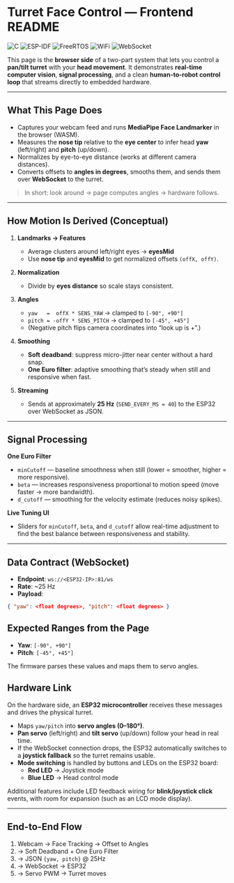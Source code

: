 # Turret Face Control — Frontend README

![C](https://img.shields.io/badge/Language-C-blue)
![ESP-IDF](https://img.shields.io/badge/Framework-ESP--IDF-green)
![FreeRTOS](https://img.shields.io/badge/RTOS-FreeRTOS-orange)
![WiFi](https://img.shields.io/badge/Connectivity-WiFi-lightgrey)
![WebSocket](https://img.shields.io/badge/Protocol-WebSocket-purple)


This page is the **browser side** of a two-part system that lets you control a **pan/tilt turret** with your **head movement**. It demonstrates **real-time computer vision**, **signal processing**, and a clean **human-to-robot control loop** that streams directly to embedded hardware.

---

## What This Page Does

- Captures your webcam feed and runs **MediaPipe Face Landmarker** in the browser (WASM).
- Measures the **nose tip** relative to the **eye center** to infer head **yaw** (left/right) and **pitch** (up/down).
- Normalizes by eye-to-eye distance (works at different camera distances).
- Converts offsets to **angles in degrees**, smooths them, and sends them over **WebSocket** to the turret.

> In short: look around → page computes angles → hardware follows.

---

## How Motion Is Derived (Conceptual)

1. **Landmarks → Features**  
   - Average clusters around left/right eyes → **eyesMid**  
   - Use **nose tip** and **eyesMid** to get normalized offsets `(offX, offY)`.

2. **Normalization**  
   - Divide by **eyes distance** so scale stays consistent.

3. **Angles**  
   - `yaw   =  offX * SENS_YAW` → clamped to `[-90°, +90°]`  
   - `pitch = -offY * SENS_PITCH` → clamped to `[-45°, +45°]`  
   - (Negative pitch flips camera coordinates into “look up is +”.)

4. **Smoothing**  
   - **Soft deadband**: suppress micro-jitter near center without a hard snap.  
   - **One Euro filter**: adaptive smoothing that’s steady when still and responsive when fast.

5. **Streaming**  
   - Sends at approximately **25 Hz** (`SEND_EVERY_MS = 40`) to the ESP32 over WebSocket as JSON.

---

## Signal Processing

**One Euro Filter**  
- `minCutoff` — baseline smoothness when still (lower = smoother, higher = more responsive).  
- `beta` — increases responsiveness proportional to motion speed (move faster → more bandwidth).  
- `d_cutoff` — smoothing for the velocity estimate (reduces noisy spikes).

**Live Tuning UI**  
- Sliders for `minCutoff`, `beta`, and `d_cutoff` allow real-time adjustment to find the best balance between responsiveness and stability.

---

## Data Contract (WebSocket)

- **Endpoint**: `ws://<ESP32-IP>:81/ws`  
- **Rate**: ~25 Hz  
- **Payload**:

```json
{ "yaw": <float degrees>, "pitch": <float degrees> }
```

## Expected Ranges from the Page

- **Yaw**: `[-90°, +90°]`  
- **Pitch**: `[-45°, +45°]`  

The firmware parses these values and maps them to servo angles.



## Hardware Link

On the hardware side, an **ESP32 microcontroller** receives these messages and drives the physical turret.

- Maps `yaw/pitch` into **servo angles (0–180°)**.  
- **Pan servo** (left/right) and **tilt servo** (up/down) follow your head in real time.  
- If the WebSocket connection drops, the ESP32 automatically switches to a **joystick fallback** so the turret remains usable.  
- **Mode switching** is handled by buttons and LEDs on the ESP32 board:  
  - **Red LED** → Joystick mode  
  - **Blue LED** → Head control mode  

Additional features include LED feedback wiring for **blink/joystick click** events, with room for expansion (such as an LCD mode display).

---


## End-to-End Flow

1. Webcam → Face Tracking → Offset to Angles  
2. → Soft Deadband + One Euro Filter  
3. → JSON `{yaw, pitch}` @ 25Hz  
4. → WebSocket → ESP32  
5. → Servo PWM → Turret moves  

